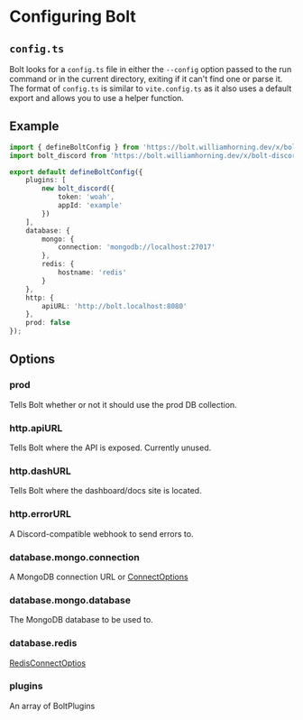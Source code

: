 # Configuring Bolt

## `config.ts`

Bolt looks for a `config.ts` file in either the `--config` option passed to the
run command or in the current directory, exiting if it can't find one or parse
it. The format of `config.ts` is similar to `vite.config.ts` as it also uses a
default export and allows you to use a helper function.

## Example

```ts
import { defineBoltConfig } from 'https://bolt.williamhorning.dev/x/bolt/0.5.1/mod.ts';
import bolt_discord from 'https://bolt.williamhorning.dev/x/bolt-discord/0.5.1/mod.ts';

export default defineBoltConfig({
	plugins: [
		new bolt_discord({
			token: 'woah',
			appId: 'example'
		})
	],
	database: {
		mongo: {
			connection: 'mongodb://localhost:27017'
		},
		redis: {
			hostname: 'redis'
		}
	},
	http: {
		apiURL: 'http://bolt.localhost:8080'
	},
	prod: false
});
```

## Options

### prod

Tells Bolt whether or not it should use the prod DB collection.

### http.apiURL

Tells Bolt where the API is exposed. Currently unused.

### http.dashURL

Tells Bolt where the dashboard/docs site is located.

### http.errorURL

A Discord-compatible webhook to send errors to.

### database.mongo.connection

A MongoDB connection URL or
[ConnectOptions](https://deno.land/x/mongo@v0.31.2/mod.ts?s=ConnectOptions)

### database.mongo.database

The MongoDB database to be used to.

### database.redis

[RedisConnectOptios](https://deno.land/x/redis@v0.29.2/mod.ts?s=RedisConnectOptions)

### plugins

An array of BoltPlugins
